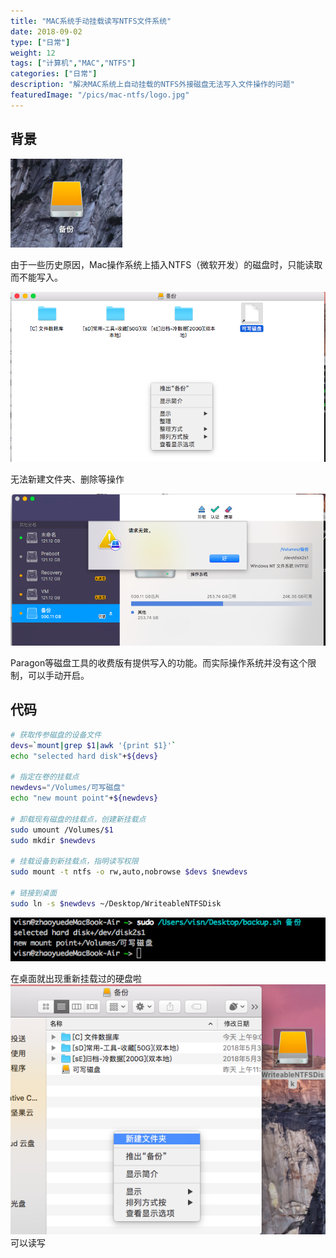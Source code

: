```yaml
---
title: "MAC系统手动挂载读写NTFS文件系统"
date: 2018-09-02
type: ["日常"]
weight: 12
tags: ["计算机","MAC","NTFS"]
categories: ["日常"]
description: "解决MAC系统上自动挂载的NTFS外接磁盘无法写入文件操作的问题"
featuredImage: "/pics/mac-ntfs/logo.jpg"
---
```


## 背景

![](/pics/mac-ntfs/01.png)

由于一些历史原因，Mac操作系统上插入NTFS（微软开发）的磁盘时，只能读取而不能写入。

![](/pics/mac-ntfs/02.png)

无法新建文件夹、删除等操作

![](/pics/mac-ntfs/03.png)

Paragon等磁盘工具的收费版有提供写入的功能。而实际操作系统并没有这个限制，可以手动开启。

## 代码

```sh
# 获取传参磁盘的设备文件
devs=`mount|grep $1|awk '{print $1}'`
echo "selected hard disk"+${devs}

# 指定在卷的挂载点
newdevs="/Volumes/可写磁盘"
echo "new mount point"+${newdevs}

# 卸载现有磁盘的挂载点，创建新挂载点
sudo umount /Volumes/$1
sudo mkdir $newdevs

# 挂载设备到新挂载点，指明读写权限
sudo mount -t ntfs -o rw,auto,nobrowse $devs $newdevs

# 链接到桌面
sudo ln -s $newdevs ~/Desktop/WriteableNTFSDisk
```

![](/pics/mac-ntfs/04.png)

在桌面就出现重新挂载过的硬盘啦
![](/pics/mac-ntfs/05.png)
可以读写
